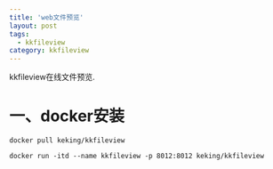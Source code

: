 ```yaml
---
title: 'web文件预览'
layout: post
tags:
  - kkfileview
category: kkfileview
---
```

kkfileview在线文件预览.

<!--more-->

# 一、docker安装

```shell
docker pull keking/kkfileview

docker run -itd --name kkfileview -p 8012:8012 keking/kkfileview

```


